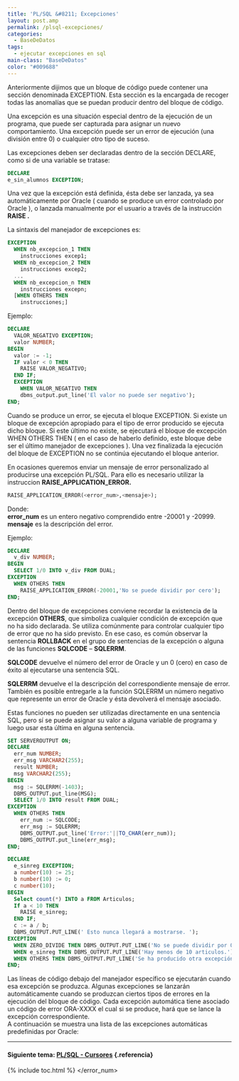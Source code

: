 ```yaml
---
title: 'PL/SQL &#8211; Excepciones'
layout: post.amp
permalink: /plsql-excepciones/
categories:
  - BaseDeDatos
tags:
  - ejecutar excepciones en sql
main-class: "BaseDeDatos"
color: "#009688"
---
```


<!--INFOLINKS_ON-->


Anteriormente dijimos que un bloque de código puede contener una sección denominada EXCEPTION. Esta sección es la encargada de recoger todas las anomalías que se puedan producir dentro del bloque de código.

Una excepción es una situación especial dentro de la ejecución de un programa, que puede ser capturada para asignar un nuevo comportamiento. Una excepción puede ser un error de ejecución (una división entre 0) o cualquier otro tipo de suceso.

Las excepciones deben ser declaradas dentro de la sección DECLARE, como si de una variable se tratase:  
<!--INFOLINKS_OFF-->

```sql
DECLARE
e_sin_alumnos EXCEPTION;

```


<!--ad-->
<!--INFOLINKS_ON-->


Una vez que la excepción está definida, ésta debe ser lanzada, ya sea automáticamente por Oracle ( cuando se produce un error controlado por Oracle ), o lanzada manualmente por el usuario a través de la instrucción **RAISE <excepci>.**

La sintaxis del manejador de excepciones es:<!--INFOLINKS_OFF-->

```sql
EXCEPTION
  WHEN nb_excepcion_1 THEN
    instrucciones excep1;
  WHEN nb_excepcion_2 THEN
    instrucciones excep2;
  ...
  WHEN nb_excepcion_n THEN
    instrucciones excepn;
  [WHEN OTHERS THEN
    instrucciones;]

```

Ejemplo:

```sql
DECLARE
  VALOR_NEGATIVO EXCEPTION;
  valor NUMBER;
BEGIN
  valor := -1;
  IF valor < 0 THEN
    RAISE VALOR_NEGATIVO;
  END IF;
  EXCEPTION
    WHEN VALOR_NEGATIVO THEN
    dbms_output.put_line('El valor no puede ser negativo');
END;

```

<!--INFOLINKS_ON-->


Cuando se produce un error, se ejecuta el bloque EXCEPTION. Si existe un bloque de excepción apropiado para el tipo de error producido se ejecuta dicho bloque. Si este último no existe, se ejecutará el bloque de excepción WHEN OTHERS THEN ( en el caso de haberlo definido, este bloque debe ser el último manejador de excepciones ). Una vez finalizada la ejecución del bloque de EXCEPTION no se continúa ejecutando el bloque anterior.

En ocasiones queremos enviar un mensaje de error personalizado al producirse una excepción PL/SQL. Para ello es necesario utilizar la instruccion **RAISE\_APPLICATION\_ERROR.**  
<!--INFOLINKS_OFF-->

```sql
RAISE_APPLICATION_ERROR(<error_num>,<mensaje>);
```

<!--INFOLINKS_ON-->


Donde:  
**error_num** es un entero negativo comprendido entre -20001 y -20999.  
**mensaje** es la descripción del error.

Ejemplo:  

<!--INFOLINKS_OFF-->

```sql
DECLARE
  v_div NUMBER;
BEGIN
  SELECT 1/0 INTO v_div FROM DUAL;
EXCEPTION
  WHEN OTHERS THEN
    RAISE_APPLICATION_ERROR(-20001,'No se puede dividir por cero');
END;

```

<!--INFOLINKS_ON-->


Dentro del bloque de excepciones conviene recordar la existencia de la excepción **OTHERS**, que simboliza cualquier condición de excepción que no ha sido declarada. Se utiliza comúnmente para controlar cualquier tipo de error que no ha sido previsto. En ese caso, es común observar la sentencia **ROLLBACK** en el grupo de sentencias de la excepción o alguna de las funciones **SQLCODE** – **SQLERRM**.

**SQLCODE** devuelve el número del error de Oracle y un 0 (cero) en caso de éxito al ejecutarse una sentencia SQL.

**SQLERRM** devuelve el la descripción del correspondiente mensaje de error. También es posible entregarle a la función SQLERRM un número negativo que represente un error de Oracle y ésta devolverá el mensaje asociado.

Estas funciones no pueden ser utilizadas directamente en una sentencia SQL, pero sí se puede asignar su valor a alguna variable de programa y luego usar esta última en alguna sentencia.  
<!--INFOLINKS_OFF-->

```sql
SET SERVEROUTPUT ON;
DECLARE
  err_num NUMBER;
  err_msg VARCHAR2(255);
  result NUMBER;
  msg VARCHAR2(255);
BEGIN
  msg := SQLERRM(-1403);
  DBMS_OUTPUT.put_line(MSG);
  SELECT 1/0 INTO result FROM DUAL;
EXCEPTION
  WHEN OTHERS THEN
    err_num := SQLCODE;
    err_msg := SQLERRM;
    DBMS_OUTPUT.put_line('Error:'||TO_CHAR(err_num));
    DBMS_OUTPUT.put_line(err_msg);
END;

```



```sql
DECLARE
  e_sinreg EXCEPTION;
  a number(10) := 25;
  b number(10) := 0;
  c number(10);
BEGIN
  Select count(*) INTO a FROM Articulos;
  If a < 10 THEN
    RAISE e_sinreg;
  END IF;
  c := a / b;
  DBMS_OUTPUT.PUT_LINE(' Esto nunca llegará a mostrarse. ');
EXCEPTION
  WHEN ZERO_DIVIDE THEN DBMS_OUTPUT.PUT_LINE('No se puede dividir por 0');
  WHEN e_sinreg THEN DBMS_OUTPUT.PUT_LINE('Hay menos de 10 articulos.');
  WHEN OTHERS THEN DBMS_OUTPUT.PUT_LINE('Se ha producido otra excepción.');
END;

```

<!--INFOLINKS_ON-->


Las líneas de código debajo del manejador específico se ejecutarán cuando esa excepción se produzca. Algunas excepciones se lanzarán automáticamente cuando se produzcan ciertos tipos de errores en la ejecución del bloque de código. Cada excepción automática tiene asociado un código de error ORA-XXXX el cual si se produce, hará que se lance la excepción correspondiente.  
A continuación se muestra una lista de las excepciones automáticas predefinidas por Oracle:

<div class="separator" style="clear: both; text-align: center;">
<a href="https://2.bp.blogspot.com/_IlK2pNFFgGM/TUWDM6WfCxI/AAAAAAAAATM/0b1NleX1IY4/s1600/image.0WG9PV" imageanchor="1" style="margin-left:1em; margin-right:1em"><amp-img layout="responsive" border="0" height="262" width="294" alt="Tabla errores oracle" title="Tabla errores oracle" src="https://2.bp.blogspot.com/_IlK2pNFFgGM/TUWDM6WfCxI/AAAAAAAAATM/0b1NleX1IY4/s320/image.0WG9PV" /></a>
</div>
<!--INFOLINKS_OFF-->

* * *

#### Siguiente tema: [PL/SQL - Cursores][1] {.referencia}



 [1]: https://elbauldelprogramador.com/plsql-cursores/

{% include toc.html %}
</mensaje></error_num></excepci>
